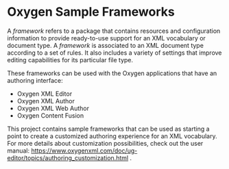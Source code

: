 # Oxygen Sample Frameworks

A *framework* refers to a package that contains resources and configuration information to provide ready-to-use support for an XML vocabulary or document type. A *framework* is associated to an XML document type according to a set of rules. It also includes a variety of settings that improve editing capabilities for its particular file type. 

These frameworks can be used with the Oxygen applications that have an authoring interface:
- Oxygen XML Editor
- Oxygen XML Author
- Oxygen XML Web Author
- Oxygen Content Fusion

This project contains sample frameworks that can be used as starting a point to create a customized authoring experience for an XML vocabulary. For more details about customization possibilities, check out the user manual: https://www.oxygenxml.com/doc/ug-editor/topics/authoring_customization.html .
